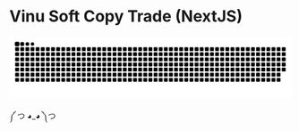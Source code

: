 # Vinu Soft Copy Trade (NextJS)

![Snake animation](https://github.com/stardexa/git-snake/blob/main/github-snake.svg)

༼ つ ◕_◕ ༽つ 